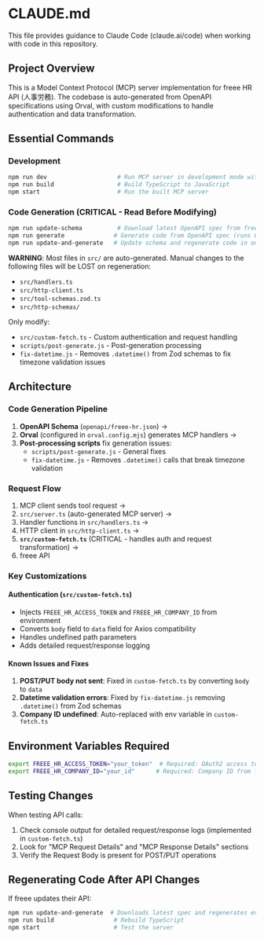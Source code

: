 # CLAUDE.md

This file provides guidance to Claude Code (claude.ai/code) when working with code in this repository.

## Project Overview

This is a Model Context Protocol (MCP) server implementation for freee HR API (人事労務). The codebase is auto-generated from OpenAPI specifications using Orval, with custom modifications to handle authentication and data transformation.

## Essential Commands

### Development
```bash
npm run dev                    # Run MCP server in development mode with ts-node
npm run build                  # Build TypeScript to JavaScript
npm start                      # Run the built MCP server
```

### Code Generation (CRITICAL - Read Before Modifying)
```bash
npm run update-schema          # Download latest OpenAPI spec from freee GitHub
npm run generate              # Generate code from OpenAPI spec (runs Orval + post-processing)
npm run update-and-generate   # Update schema and regenerate code in one command
```

**WARNING**: Most files in `src/` are auto-generated. Manual changes to the following files will be LOST on regeneration:
- `src/handlers.ts`
- `src/http-client.ts`
- `src/tool-schemas.zod.ts`
- `src/http-schemas/`

Only modify:
- `src/custom-fetch.ts` - Custom authentication and request handling
- `scripts/post-generate.js` - Post-generation processing
- `fix-datetime.js` - Removes `.datetime()` from Zod schemas to fix timezone validation issues

## Architecture

### Code Generation Pipeline
1. **OpenAPI Schema** (`openapi/freee-hr.json`) →
2. **Orval** (configured in `orval.config.mjs`) generates MCP handlers →
3. **Post-processing scripts** fix generation issues:
   - `scripts/post-generate.js` - General fixes
   - `fix-datetime.js` - Removes `.datetime()` calls that break timezone validation

### Request Flow
1. MCP client sends tool request →
2. `src/server.ts` (auto-generated MCP server) →
3. Handler functions in `src/handlers.ts` →
4. HTTP client in `src/http-client.ts` →
5. **`src/custom-fetch.ts`** (CRITICAL - handles auth and request transformation) →
6. freee API

### Key Customizations

#### Authentication (`src/custom-fetch.ts`)
- Injects `FREEE_HR_ACCESS_TOKEN` and `FREEE_HR_COMPANY_ID` from environment
- Converts `body` field to `data` field for Axios compatibility
- Handles undefined path parameters
- Adds detailed request/response logging

#### Known Issues and Fixes
1. **POST/PUT body not sent**: Fixed in `custom-fetch.ts` by converting `body` to `data`
2. **Datetime validation errors**: Fixed by `fix-datetime.js` removing `.datetime()` from Zod schemas
3. **Company ID undefined**: Auto-replaced with env variable in `custom-fetch.ts`

## Environment Variables Required

```bash
export FREEE_HR_ACCESS_TOKEN="your_token"  # Required: OAuth2 access token
export FREEE_HR_COMPANY_ID="your_id"      # Required: Company ID from freee
```

## Testing Changes

When testing API calls:
1. Check console output for detailed request/response logs (implemented in `custom-fetch.ts`)
2. Look for "MCP Request Details" and "MCP Response Details" sections
3. Verify the Request Body is present for POST/PUT operations

## Regenerating Code After API Changes

If freee updates their API:
```bash
npm run update-and-generate  # Downloads latest spec and regenerates everything
npm run build                 # Rebuild TypeScript
npm start                     # Test the server
```